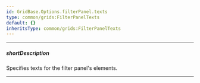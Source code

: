 ```yaml
---
id: GridBase.Options.filterPanel.texts
type: common/grids:FilterPanelTexts
default: {}
inheritsType: common/grids:FilterPanelTexts
---
```

---
##### shortDescription
Specifies texts for the filter panel's elements.

---
